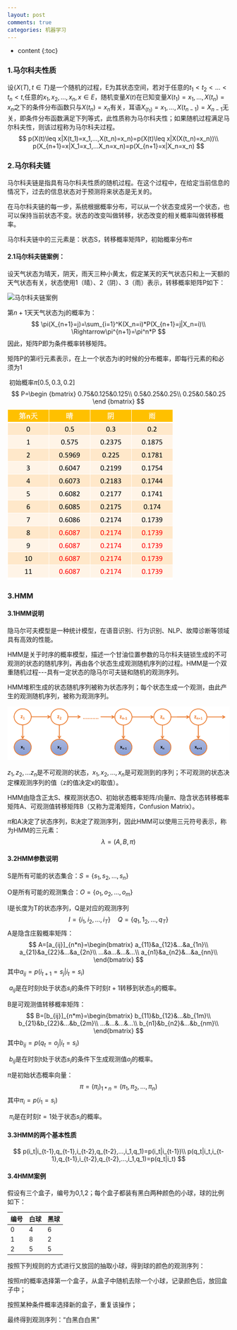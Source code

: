 ```yaml
---
layout: post
comments: true
categories: 机器学习
---
```

<script type="text/x-mathjax-config">
  MathJax.Hub.Config({
    tex2jax: {
      skipTags: ['script', 'noscript', 'style', 'textarea', 'pre'],
      inlineMath: [['$','$']]
    }
  });
</script>
<script src='https://cdnjs.cloudflare.com/ajax/libs/mathjax/2.7.5/latest.js?config=TeX-MML-AM_CHTML' async></script>

* content
{:toc}
### 1.马尔科夫性质

设$\{X(T),t\in T\}​$是一个随机的过程，E为其状态空间，若对于任意的$t_1<t_2<...<t_n<t​$,任意的$x_1,x_2,...,x_n,x\in E​$，随机变量$X(t)​$在已知变量$X(t_1)=x_1,...,X(t_n)=x_n​$之下的条件分布函数只与$X(t_n)=x_n​$有关，耳语$X_{(t_1)}=x_1,...,X(t_{n-1})=X_{n-1}​$无关，即条件分布函数满足下列等式，此性质称为马尔科夫性；如果随机过程满足马尔科夫性，则该过程称为马尔科夫过程。
$$
p(X(t)\leq x|X(t_1)=x_1,...,X(t_n)=x_n)=p(X(t)\leq x|X(X(t_n)=x_n))\\
p(X_{n+1}=x|X_1=x_1,...X_n=x_n)=p(X_{n+1}=x|X_n=x_n)
$$

### 2.马尔科夫链

马尔科夫链是指具有马尔科夫性质的随机过程。在这个过程中，在给定当前信息的情况下，过去的信息状态对于预测将来状态是无关的。

在马尔科夫链的每一步，系统根据概率分布，可以从一个状态变成另一个状态，也可以保持当前状态不变。状态的改变叫做转移，状态改变的相关概率叫做转移概率。

马尔科夫链中的三元素是：状态S，转移概率矩阵P，初始概率分布$\pi$

#### 2.1马尔科夫链案例：

设天气状态为晴天，阴天，雨天三种小黄太，假定某天的天气状态只和上一天额的天气状态有关，状态使用1（晴）、2（阴）、3（雨）表示，转移概率矩阵P如下：

![马尔科夫链案例](../../imgs/马尔科夫链案例.png)

第$n+1$天天气状态为j的概率为：
$$
\pi(X_{n+1}=j)=\sum_{i=1}^K(X_n=i)*P(X_{n+1}=j|X_n=i)\\
\Rightarrow\pi^{n+1}=\pi^n*P
$$
因此，矩阵P即为条件概率转移矩阵。

​	矩阵P的第i行元素表示，在上一个状态为i的时候的分布概率，即每行元素的和必须为1

​	初始概率$\pi[0.5,0.3,0.2]​$
$$
P=\begin {bmatrix}
0.75&0.125&0.125\\
0.5&0.25&0.25\\
0.25&0.5&0.25
\end {bmatrix}
$$
![1548987353704](../../imgs/1548987353704.png)

### 3.HMM

#### 3.1HMM说明

隐马尔可夫模型是一种统计模型，在语音识别、行为识别、NLP、故障诊断等领域具有高效的性能。

HMM是关于时序的概率模型，描述一个甘油位置参数的马尔科夫链锁生成的不可观测的状态的随机序列，再由各个状态生成观测随机序列的过程。HMM是一个双重随机过程---具有一定状态的隐马尔可夫链和随机的观测序列。

HMM堆积生成的状态随机序列被称为状态序列；每个状态生成一个观测，由此产生的观测随机序列，被称为观测序列。

![1548989102413](../../imgs/1548989102413.png)

$z_1,z_2,...z_n$是不可观测的状态，$x_1,x_2,...,x_n$是可观测到的序列；不可观测的状态决定棵观测序列的值（z的值决定x的取值）。

HMM由隐含正太S、棵观测状态O、初始状态概率矩阵/向量$\pi$、隐含状态转移概率矩阵A、可观测值转移矩阵B（又称为混淆矩阵，Confusion Matrix）。

$\pi$和A决定了状态序列，B决定了观测序列，因此HMM可以使用三元符号表示，称为HMM的三元素：
$$
\lambda=(A,B,\pi)
$$

#### 3.2HMM参数说明

S是所有可能的状态集合：$S=\{s_1,s_2,...,s_n\}$

O是所有可能的观测集合：$O=\{o_1,o_2,...,o_m\}$

I是长度为T的状态序列，Q是对应的观测序列
$$
I=\{i_1,i_2,...,i_T\}\quad Q=\{q_1,1_2,...,q_T\}
$$
A是隐含庄毅概率矩阵：
$$
A=[a_{ij}]_{n*n}=\begin{bmatrix}
a_{11}&a_{12}&...&a_{1n}\\
a_{21}&a_{22}&...&a_{2n}\\
...&a...&...&...\\
a_{n1}&a_{n2}&...&a_{nn}\\
\end{bmatrix}
$$
其中$a_{ij}=p(i_{t+1}=s_j|i_t=s_i)$

​	$a_{ij}$是在时刻t处于状态$s_i$的条件下时刻$t+1$转移到状态$s_j$的概率。

B是可观测值转移概率矩阵：
$$
B=[b_{ij}]_{n*m}=\begin{bmatrix}
b_{11}&b_{12}&...&b_{1m}\\
b_{21}&b_{22}&...&b_{2m}\\
...&...&...&...\\
b_{n1}&b_{n2}&...&b_{nm}\\
\end{bmatrix}
$$
其中$b_{ij}=p(q_t=o_j|i_t=s_i)$

​	$b_{ij}$是在时刻t处于状态$s_i$的条件下生成观测值$o_j$的概率。

$\pi$是初始状态概率向量：
$$
\pi=(\pi_i)_{1*n}=(\pi_1,\pi_2,...,\pi_n)
$$
其中$\pi_i=p(i_1=s_i)$

​	$\pi_i$是在时刻$t=1$处于状态$s_i$的概率。

#### 3.3HMM的两个基本性质

$$
p(i_t|i_{t-1},q_{t-1},i_{t-2},q_{t-2},...,i_1,q_1)=p(i_t|i_{t-1})\\
p(q_t|i_t,i_{t-1},q_{t-1},i_{t-2},q_{t-2},...,i_1,q_1)=p(q_t|i_t)
$$

#### 3.4HMM案例

假设有三个盒子，编号为0,1,2；每个盒子都装有黑白两种颜色的小球，球的比例如下：

| 编号 | 白球 | 黑球 |
| ---- | ---- | ---- |
| 0    | 4    | 6    |
| 1    | 8    | 2    |
| 2    | 5    | 5    |

按照下列规则的方式进行又放回的抽取小球，得到球的颜色的观测序列：

按照$\pi$的概率选择第一个盒子，从盒子中随机去除一个小球，记录颜色后，放回盒子中；

按照某种条件概率选择新的盒子，重复该操作；

最终得到观测序列：“白黑白白黑”